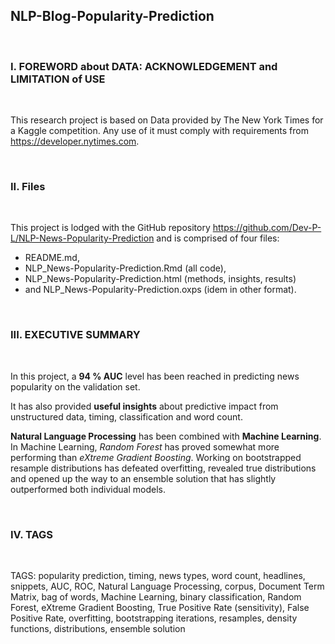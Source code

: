 ## NLP-Blog-Popularity-Prediction

<br>

### I. FOREWORD about DATA: ACKNOWLEDGEMENT and LIMITATION of USE

<br>

This research project is based on Data provided by The New York Times for a Kaggle competition. Any use of it must comply with requirements from https://developer.nytimes.com. 

<br>

### II. Files

<br>

This project is lodged with the GitHub repository https://github.com/Dev-P-L/NLP-News-Popularity-Prediction and is comprised of four files:

- README.md,
- NLP_News-Popularity-Prediction.Rmd (all code),
- NLP_News-Popularity-Prediction.html (methods, insights, results)
- and NLP_News-Popularity-Prediction.oxps (idem in other format).

<br>

### III. EXECUTIVE SUMMARY

<br>

In this project, a **94 % AUC** level has been reached in predicting news popularity on the validation set.

It has also provided **useful insights** about predictive impact from unstructured data, timing, classification and word count.

**Natural Language Processing** has been combined with **Machine Learning**. In Machine Learning, *Random Forest* has proved somewhat more performing than *eXtreme Gradient Boosting*. Working on bootstrapped resample distributions has defeated overfitting, revealed true distributions and opened up the way to an ensemble solution that has slightly outperformed both individual models.   

<br>

### IV. TAGS

<br>

TAGS: popularity prediction, timing, news types, word count, headlines, snippets, AUC, ROC, Natural Language Processing, corpus, Document Term Matrix, bag of words, Machine Learning, binary classification, Random Forest, eXtreme Gradient Boosting, True Positive Rate (sensitivity), False Positive Rate, overfitting, bootstrapping iterations, resamples, density functions, distributions, ensemble solution 
